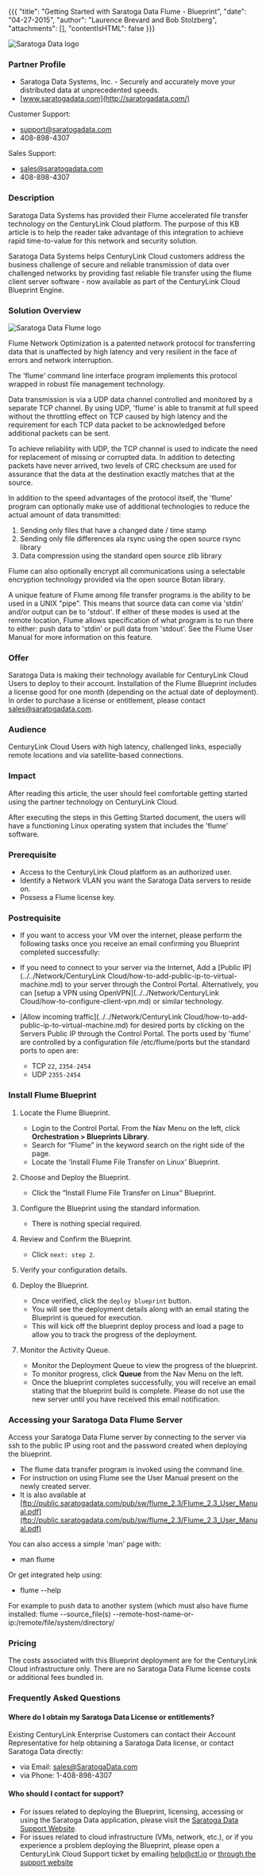{{{
"title": "Getting Started with Saratoga Data Flume - Blueprint",
"date": "04-27-2015",
"author": "Laurence Brevard and Bob Stolzberg",
"attachments": [],
"contentIsHTML": false
}}}

![Saratoga Data logo](../../images/ecosystem-saratoga-data-logo.png)

### Partner Profile
* Saratoga Data Systems, Inc. - Securely and accurately move your distributed data at unprecedented speeds.
* [www.saratogadata.com](http://saratogadata.com/)

Customer Support:
* [support@saratogadata.com](mailto:support@saratogadata.com)
* 408-898-4307

Sales Support:
* [sales@saratogadata.com](mailto:sales@saratogadata.com)
* 408-898-4307

### Description
Saratoga Data Systems has provided their Flume accelerated file transfer technology on the CenturyLink Cloud platform. The purpose of this KB article is to help the reader take advantage of this integration to achieve rapid time-to-value for this network and security solution.

Saratoga Data Systems helps CenturyLink Cloud customers address the business challenge of secure and reliable transmission of data over challenged networks by providing fast reliable file transfer using the flume client server software - now available as part of the CenturyLink Cloud Blueprint Engine.

### Solution Overview
![Saratoga Data Flume logo](../../images/ecosystem-saratoga-data-flume-logo.png)

Flume Network Optimization is a patented network protocol for transferring data that is unaffected by high latency and very resilient in the face of errors and network interruption.

The 'flume' command line interface program implements this protocol wrapped in robust file management technology.

Data transmission is via a UDP data channel controlled and monitored by a separate TCP channel. By using UDP, 'flume' is able to transmit at full speed without the throttling effect on TCP caused by high latency and the requirement for each TCP data packet to be acknowledged before additional packets can be sent.

To achieve reliability with UDP, the TCP channel is used to indicate the need for replacement of missing or corrupted data. In addition to detecting packets have never arrived, two levels of CRC checksum are used for assurance that the data at the destination exactly matches that at the source.

In addition to the speed advantages of the protocol itself, the 'flume' program can optionally make use of additional technologies to reduce the actual amount of data transmitted:

1. Sending only files that have a changed date / time stamp
2. Sending only file differences ala rsync using the open source rsync library
3. Data compression using the standard open source zlib library

Flume can also optionally encrypt all communications using a selectable encryption technology provided via the open source Botan library.

A unique feature of Flume among file transfer programs is the ability to be used in a UNIX "pipe". This means that source data can come via 'stdin' and/or output can be to 'stdout'. If either of these modes is used at the remote location, Flume allows specification of what program is to run there to either: push data to 'stdin' or pull data from 'stdout'. See the Flume User Manual for more information on this feature.

### Offer
Saratoga Data is making their technology available for CenturyLink Cloud Users to deploy to their account.  Installation of the Flume Blueprint includes a license good for one month (depending on the actual date of deployment). In order to purchase a license or entitlement, please contact [sales@saratogadata.com](mailto:sales@saratogadata.com).

### Audience
CenturyLink Cloud Users with high latency, challenged links, especially remote locations and via satellite-based connections.

### Impact
After reading this article, the user should feel comfortable getting started using the partner technology on CenturyLink Cloud.

After executing the steps in this Getting Started document, the users will have a functioning Linux operating system that includes the 'flume' software.

### Prerequisite
* Access to the CenturyLink Cloud platform as an authorized user.
* Identify a Network VLAN you want the Saratoga Data servers to reside on.
* Possess a Flume license key.

### Postrequisite
* If you want to access your VM over the internet, please perform the following tasks once you receive an email confirming you Blueprint completed successfully:

* If you need to connect to your server via the Internet, Add a [Public IP](../../Network/CenturyLink Cloud/how-to-add-public-ip-to-virtual-machine.md) to your server through the Control Portal. Alternatively, you can [setup a VPN using OpenVPN](../../Network/CenturyLink Cloud/how-to-configure-client-vpn.md) or similar technology.

* [Allow incoming traffic](../../Network/CenturyLink Cloud/how-to-add-public-ip-to-virtual-machine.md) for desired ports by clicking on the Servers Public IP through the Control Portal. The ports used by 'flume' are controlled by a configuration file /etc/flume/ports but the standard ports to open are:
   * TCP `22`, `2354-2454`
   * UDP `2355-2454`

### Install Flume Blueprint
1. Locate the Flume Blueprint.
   * Login to the Control Portal. From the Nav Menu on the left, click **Orchestration > Blueprints Library**.
   * Search for “Flume” in the keyword search on the right side of the page.
   * Locate the 'Install Flume File Transfer on Linux' Blueprint.

2. Choose and Deploy the Blueprint.
   * Click the “Install Flume File Transfer on Linux” Blueprint.

3. Configure the Blueprint using the standard information.
   * There is nothing special required.

4. Review and Confirm the Blueprint.
   * Click `next: step 2`.

5. Verify your configuration details.

6. Deploy the Blueprint.
   * Once verified, click the `deploy blueprint` button.
   * You will see the deployment details along with an email stating the Blueprint is queued for execution.
   * This will kick off the blueprint deploy process and load a page to allow you to track the progress of the deployment.

7. Monitor the Activity Queue.
   * Monitor the Deployment Queue to view the progress of the blueprint.
   * To monitor progress, click **Queue** from the Nav Menu on the left.
   * Once the blueprint completes successfully, you will receive an email stating that the blueprint build is complete. Please do not use the new server until you have received this email notification.

### Accessing your Saratoga Data Flume Server
Access your Saratoga Data Flume server by connecting to the server via ssh to the public IP using root and the password created when deploying the blueprint.
* The flume data transfer program is invoked using the command line.
* For instruction on using Flume see the User Manual present on the newly created server.
* It is also available at [ftp://public.saratogadata.com/pub/sw/flume_2.3/Flume_2.3_User_Manual.pdf](ftp://public.saratogadata.com/pub/sw/flume_2.3/Flume_2.3_User_Manual.pdf)

You can also access a simple 'man' page with:
* man flume

Or get integrated help using:
* flume --help

For example to push data to another system (which must also have flume installed:
flume --source_file(s) --remote-host-name-or-ip:/remote/file/system/directory/

### Pricing
The costs associated with this Blueprint deployment are for the CenturyLink Cloud infrastructure only. There are no Saratoga Data Flume license costs or additional fees bundled in.

### Frequently Asked Questions

#### Where do I obtain my Saratoga Data License or entitlements?
Existing CenturyLink Enterprise Customers can contact their Account Representative for help obtaining a Saratoga Data license, or contact Saratoga Data directly:
- via Email: [sales@SaratogaData.com](mailto:sales@SaratogaData.com)
- via Phone: 1-408-898-4307

#### Who should I contact for support?
* For issues related to deploying the Blueprint, licensing, accessing or using the Saratoga Data application, please visit the [Saratoga Data Support Website](http://www.SaratogaDataSystems.com/support).
* For issues related to cloud infrastructure (VMs, network, etc.), or if you experience a problem deploying the Blueprint, please open a CenturyLink Cloud Support ticket by emailing [help@ctl.io](mailto:help@ctl.io) or [through the support website](https://t3n.zendesk.com/tickets/new)
